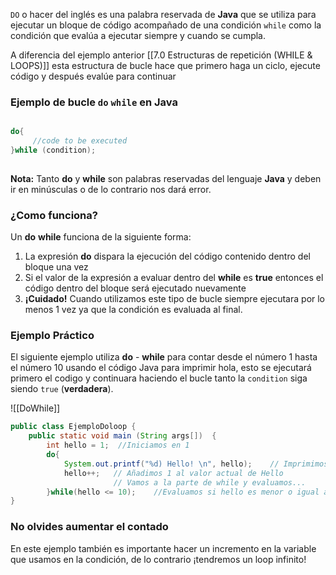 `DO` o hacer del inglés es una palabra reservada de **Java** que se utiliza para ejecutar un bloque de código acompañado de una condición `while` como la condición que evalúa  a ejecutar siempre y cuando se cumpla.

A diferencia del ejemplo anterior [[7.0 Estructuras de repetición (WHILE & LOOPS)]] esta estructura de bucle hace que primero haga un ciclo, ejecute código y después evalúe para continuar

### Ejemplo de bucle `do`  `while` en Java
```java

do{
	 //code to be executed
}while (condition);
	
```

**Nota:** Tanto **do** y **while**  son palabras reservadas del lenguaje **Java** y deben ir en minúsculas o de lo contrario nos dará error.

### ¿Como funciona? 
 Un **do** **while** funciona de la siguiente forma:
1. La expresión **do** dispara la ejecución del código contenido dentro del bloque una vez
2. Si el valor de la expresión a evaluar dentro del **while** es **true** entonces el código dentro del bloque será ejecutado nuevamente
3. **¡Cuidado!** Cuando utilizamos este tipo de bucle siempre ejecutara por lo menos 1 vez ya que la condición es evaluada al final.

### Ejemplo Práctico
 El siguiente ejemplo utiliza **do** - **while** para contar desde el número 1 hasta el número 10 usando el  código Java para imprimir hola, esto se ejecutará primero el codigo y continuara haciendo el bucle tanto la `condition` siga siendo `true` (**verdadera**).

![[DoWhile]]

```java
public class EjemploDoloop {  
    public static void main (String args[])  {  
        int hello = 1;  //Iniciamos en 1
		do{
		    System.out.printf("%d) Hello! \n", hello);    // Imprimimos el mensaje
		    hello++;   // Añadimos 1 al valor actual de Hello
		               // Vamos a la parte de while y evaluamos...
		}while(hello <= 10);    //Evaluamos si hello es menor o igual a 10
}
```

### No olvides aumentar el contado
En este ejemplo también es importante hacer un incremento en la variable que usamos en la condición, de lo contrario ¡tendremos un loop infinito!

 